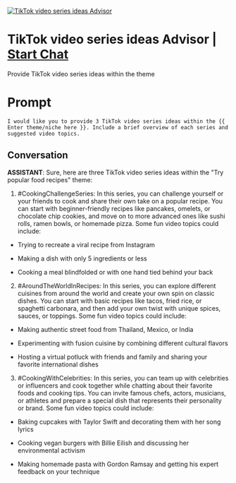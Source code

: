 
[![TikTok video series ideas Advisor ](https://flow-prompt-covers.s3.us-west-1.amazonaws.com/icon/minimalist/mini_14.png)](https://gptcall.net/chat.html?data=%7B%22contact%22%3A%7B%22id%22%3A%22qBajDmPXNCfkS_Of2XgTD%22%2C%22flow%22%3Atrue%7D%7D)
# TikTok video series ideas Advisor  | [Start Chat](https://gptcall.net/chat.html?data=%7B%22contact%22%3A%7B%22id%22%3A%22qBajDmPXNCfkS_Of2XgTD%22%2C%22flow%22%3Atrue%7D%7D)
Provide TikTok video series ideas within the theme

# Prompt

```
I would like you to provide 3 TikTok video series ideas within the {{ Enter theme/niche here }}. Include a brief overview of each series and suggested video topics.
```

## Conversation

**ASSISTANT**: Sure, here are three TikTok video series ideas within the "Try popular food recipes" theme:



1. #CookingChallengeSeries: In this series, you can challenge yourself or your friends to cook and share their own take on a popular recipe. You can start with beginner-friendly recipes like pancakes, omelets, or chocolate chip cookies, and move on to more advanced ones like sushi rolls, ramen bowls, or homemade pizza. Some fun video topics could include:

- Trying to recreate a viral recipe from Instagram

- Making a dish with only 5 ingredients or less

- Cooking a meal blindfolded or with one hand tied behind your back



2. #AroundTheWorldInRecipes: In this series, you can explore different cuisines from around the world and create your own spin on classic dishes. You can start with basic recipes like tacos, fried rice, or spaghetti carbonara, and then add your own twist with unique spices, sauces, or toppings. Some fun video topics could include:

- Making authentic street food from Thailand, Mexico, or India

- Experimenting with fusion cuisine by combining different cultural flavors

- Hosting a virtual potluck with friends and family and sharing your favorite international dishes



3. #CookingWithCelebrities: In this series, you can team up with celebrities or influencers and cook together while chatting about their favorite foods and cooking tips. You can invite famous chefs, actors, musicians, or athletes and prepare a special dish that represents their personality or brand. Some fun video topics could include:

- Baking cupcakes with Taylor Swift and decorating them with her song lyrics

- Cooking vegan burgers with Billie Eilish and discussing her environmental activism

- Making homemade pasta with Gordon Ramsay and getting his expert feedback on your technique


